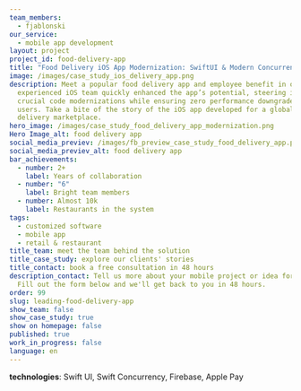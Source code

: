 ```yaml
---
team_members:
  - fjablonski
our_service:
  - mobile app development
layout: project
project_id: food-delivery-app
title: "Food Delivery iOS App Modernization: SwiftUI & Modern Concurrency Migrations"
image: /images/case_study_ios_delivery_app.png
description: Meet a popular food delivery app and employee benefit in one. Our
  experienced iOS team quickly enhanced the app’s potential, steering it through
  crucial code modernizations while ensuring zero performance downgrades for
  users. Take a bite of the story of the iOS app developed for a global food
  delivery marketplace.
hero_image: /images/case_study_food_delivery_app_modernization.png
Hero Image_alt: food delivery app
social_media_previev: /images/fb_preview_case_study_food_delivery_app.png
social_media_previev_alt: food delivery app
bar_achievements:
  - number: 2+
    label: Years of collaboration
  - number: "6"
    label: Bright team members
  - number: Almost 10k
    label: Restaurants in the system
tags:
  - customized software
  - mobile app
  - retail & restaurant
title_team: meet the team behind the solution
title_case_study: explore our clients' stories
title_contact: book a free consultation in 48 hours
description_contact: Tell us more about your mobile project or idea for an app.
  Fill out the form below and we'll get back to you in 48 hours.
order: 99
slug: leading-food-delivery-app
show_team: false
show_case_study: true
show on homepage: false
published: true
work_in_progress: false
language: en
---
```

<TitleWithIcon sectionTitle="technologies" titleIcon="/images/skills.svg" titleIconAlt="technologies" />

<Gallery images='[{"src":"/images/swift_icon_stack.svg","alt":"Swift"},{"src":"/images/firebase_logo_stack_new.svg","alt":"Firebase"},{"src":"/images/applepay.svg","alt":"Apple Pay"},{"src":"/images/sentry.svg","alt":"Sentry"}]' />

**technologies**: Swift UI, Swift Concurrency, Firebase, Apple Pay